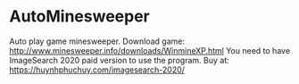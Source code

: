 # AutoMinesweeper
 Auto play game minesweeper. Download game: http://www.minesweeper.info/downloads/WinmineXP.html
 You need to have ImageSearch 2020 paid version to use the program. Buy at: https://huynhphuchuy.com/imagesearch-2020/
